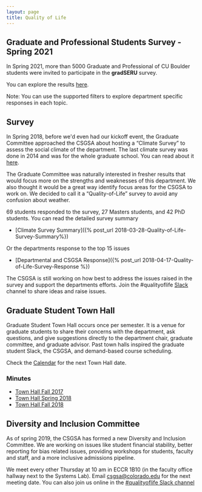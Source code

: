 ```yaml
---
layout: page
title: Quality of Life
---
```


## Graduate and Professional Students Survey - Spring 2021
In Spring 2021, more than 5000 Graduate and Professional of CU Boulder students were invited to participate in the **gradSERU** survey.

You can explore the results [here](https://public.tableau.com/views/gradSERUPublic2021Colorado/STARTHERE?%3AshowVizHome=no).

Note: You can use the supported filters to explore department specific responses in each topic.

## Survey

In Spring 2018, before we'd even had our kickoff event, the Graduate Committee approached the CSGSA about hosting a “Climate Survey” to assess the social climate of the department. The last climate survey was done in 2014 and was for the whole graduate school. You can read about it [here](https://www.colorado.edu/oda/institutional-research/surveys/social-climate-surveys/graduate-student-social-climate-survey).

The Graduate Committee was naturally interested in fresher results that would focus more on the strengths and weaknesses of this department.  We also thought it would be a great way identify focus areas for the CSGSA to work on.  We decided to call it a “Quality-of-Life” survey to avoid any confusion about weather.

69 students responded to the survey, 27 Masters students, and 42 PhD students. You can read the detailed survey summary

- [Climate Survey Summary]({% post_url 2018-03-28-Quality-of-Life-Survey-Summary%})

Or the departments response to the top 15 issues

- [Departmental and CSGSA Response]({% post_url 2018-04-17-Quality-of-Life-Survey-Response %})

The CSGSA is still working on how best to address the issues raised in the survey and support the departments efforts. Join the #qualityoflife [Slack](https://boulder-cs-grads.slack.com/) channel to share ideas and raise issues.


## Graduate Student Town Hall

Graduate Student Town Hall occurs once per semester. It is a venue for graduate students to share their concerns with the department, ask questions, and give suggestions directly to the department chair, graduate committee, and graduate advisor. Past town halls inspired the graduate student Slack, the CSGSA, and demand-based course scheduling.

Check the [Calendar](calendar.bouldercsgrads.org) for the next Town Hall date.

### Minutes

- [Town Hall Fall 2017](2018/04/09/Graduate-Student-Town-Hall-2017-Summary-and-Outcomes.html)
- [Town Hall Spring 2018](2018/10/01/Town-Hall-Minutes-Spring-2018.html)
- [Town Hall Fall 2018](2018/10/25/Town-Hall-Minutes-Fall-2018.html)

## Diversity and Inclusion Committee

As of spring 2019, the CSGSA has formed a new Diversity and Inclusion Committee. We are working on issues like student financial stability, better reporting for bias related issues, providing workshops for students, faculty and staff, and a more inclusive admissions pipeline.

We meet every other Thursday at 10 am in ECCR 1B10 (in the faculty office hallway next to the Systems Lab). Email csgsa@colorado.edu for the next meeting date. You can also join us online in the [#qualityoflife Slack channel](https://boulder-cs-grads.slack.com/#qualityoflife)
